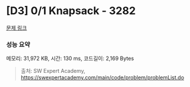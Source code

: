 # [D3] 0/1 Knapsack - 3282 

[문제 링크](https://swexpertacademy.com/main/code/problem/problemDetail.do?contestProbId=AWBJAVpqrzQDFAWr) 

### 성능 요약

메모리: 31,972 KB, 시간: 130 ms, 코드길이: 2,169 Bytes



> 출처: SW Expert Academy, https://swexpertacademy.com/main/code/problem/problemList.do